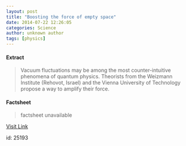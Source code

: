 ```yaml
---
layout: post
title: "Boosting the force of empty space"
date: 2014-07-22 12:26:05
categories: Science
author: unknown author
tags: [physics]
---
```



#### Extract
>Vacuum fluctuations may be among the most counter-intuitive phenomena of quantum physics. Theorists from the Weizmann Institute (Rehovot, Israel) and the Vienna University of Technology propose a way to amplify their force.

#### Factsheet
>factsheet unavailable

[Visit Link](http://phys.org/news325236354.html)

id:   25193
